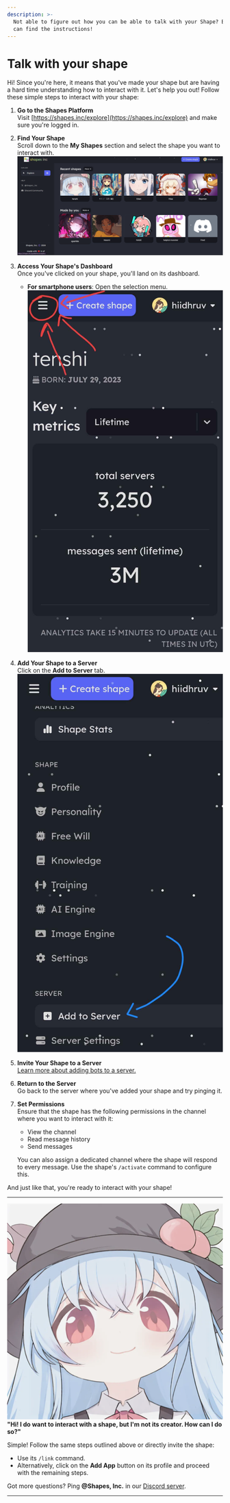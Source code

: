 ```yaml
---
description: >-
  Not able to figure out how you can be able to talk with your Shape? Below you
  can find the instructions!
---
```


# Talk with your shape

Hi! Since you're here, it means that you've made your shape but are having a hard time understanding how to interact with it. Let's help you out! Follow these simple steps to interact with your shape:

1. **Go to the Shapes Platform**\
   Visit [https://shapes.inc/explore](https://shapes.inc/explore) and make sure you're logged in.
2. **Find Your Shape**\
   Scroll down to the **My Shapes** section and select the shape you want to interact with.\
   ![](<../../.gitbook/assets/image (7) (1).png>)
3. **Access Your Shape's Dashboard**\
   Once you've clicked on your shape, you'll land on its dashboard.
   * **For smartphone users**: Open the selection menu.\
     ![](<../../.gitbook/assets/image (1) (1) (1).png>)
4. **Add Your Shape to a Server**\
   Click on the **Add to Server** tab.\
   ![](<../../.gitbook/assets/image (2) (1) (1).png>)
5. **Invite Your Shape to a Server**\
   [Learn more about adding bots to a server.](https://www.google.com/search?q=how+to+add+a+discord+bot+to+my+server)
6. **Return to the Server**\
   Go back to the server where you've added your shape and try pinging it.
7.  **Set Permissions**\
    Ensure that the shape has the following permissions in the channel where you want to interact with it:

    * View the channel
    * Read message history
    * Send messages

    You can also assign a dedicated channel where the shape will respond to every message. Use the shape's `/activate` command to configure this.

And just like that, you're ready to interact with your shape!

***

<img src="../../.gitbook/assets/903180578b3b367006edbc8e574677f1.webp" alt="Tenshi!" data-size="line"> **"Hi! I do want to interact with a shape, but I'm not its creator. How can I do so?"**

Simple! Follow the same steps outlined above or directly invite the shape:

* Use its `/link` command.
* Alternatively, click on the **Add App** button on its profile and proceed with the remaining steps.

Got more questions? Ping **@Shapes, Inc.** in our [Discord server](https://discord.gg/shapes).

***

